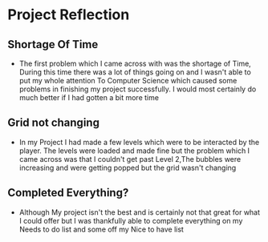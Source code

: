 # Project Reflection

## Shortage Of Time 

- The first problem which I came across with was the shortage of Time, During this time there was a lot of things going on and I wasn't able to put my whole attention To Computer Science which caused some problems in finishing my project successfully. I would most certainly do much better if I had gotten a bit more time

## Grid not changing 
- In my Project I had made a few levels which were to be interacted by the player. The levels were loaded and made fine but the problem which I came across was that I couldn't get past Level 2,The bubbles were increasing and were getting popped but the grid wasn't changing

## Completed Everything?
- Although My project isn't the best and is certainly not that great for what I could offer but I was thankfully able to complete everything on my Needs to do list and some off my Nice to have list 
